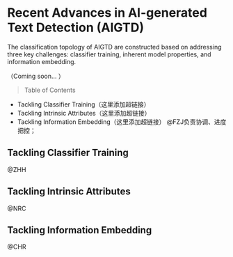 # Recent Advances in AI-generated Text Detection (AIGTD)
The classification topology of AIGTD are constructed based on addressing three key challenges: classifier training, inherent model properties, and information embedding.

（Coming soon... ）
> Table of Contents
- Tackling Classifier Training（这里添加超链接）
- Tackling Intrinsic Attributes（这里添加超链接）
- Tackling Information Embedding（这里添加超链接）
@FZJ负责协调、进度把控；

## Tackling Classifier Training
@ZHH



## Tackling Intrinsic Attributes
@NRC


## Tackling Information Embedding 
@CHR
